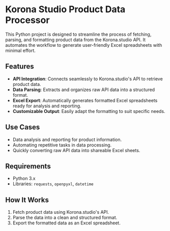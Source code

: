 # Korona Studio Product Data Processor

This Python project is designed to streamline the process of fetching, parsing, and formatting product data from the Korona.studio API. It automates the workflow to generate user-friendly Excel spreadsheets with minimal effort.

## Features
- **API Integration**: Connects seamlessly to Korona.studio's API to retrieve product data.
- **Data Parsing**: Extracts and organizes raw API data into a structured format.
- **Excel Export**: Automatically generates formatted Excel spreadsheets ready for analysis and reporting.
- **Customizable Output**: Easily adapt the formatting to suit specific needs.

## Use Cases
- Data analysis and reporting for product information.
- Automating repetitive tasks in data processing.
- Quickly converting raw API data into shareable Excel sheets.

## Requirements
- Python 3.x
- Libraries: `requests`, `openpyxl`, `datetime`

## How It Works
1. Fetch product data using Korona.studio's API.
2. Parse the data into a clean and structured format.
3. Export the formatted data as an Excel spreadsheet.

